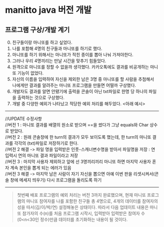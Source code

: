 # manitto java 버전 개발 
## 프로그램 구상/개발 계기 
0. 친구들이랑 마니또를 하고 싶었다.  
1. 나를 포함해 4명의 친구들과 마니또를 하기로 했다.  
2. 마니또를 하기 위해서는 마니또가 적힌 종이를 뽑아 나눠 가져야한다.  
3. 그러나 우리 4명끼리는 만날 시간을 맞추기 힘들었다.  
4. 원격으로 마니또를 정할 수 없을까 생각했다. 카카오톡에도 결과를 비공개하는 마니또 기능이 없었다.  
5. 자신의 이름을 입력하여 자신을 제외한 남은 3명 중 마니또를 할 사람을 추첨해서 나에게만 결과를 알려주는 마니또 프로그램을 만들면 어떨까 구상했다.  
6. 개발자도 결과를 알면 안됐기에 출력을 콘솔이 아닌 txt파일로 한명 당 하나의 파일을 출력하는 것으로 구상했다.  
7. 개발 중 다양한 예외가 나타났고 적당한 예외 처리를 해두었다. <아래 예시>  
*************
//UPDATE 수정사항  
//버전 1 : 마니또 결과를 배열의 원소로 받으며 ==을 썼다가 그냥 equals와 Char 상수로 받았다.  
//버전 2 : 원래 콘솔창에 한 turn의 결과가 모두 보이도록 했는데, 한 turn의 마니또 결과를 각각의 (txt)파일로 저장하기로 한다.  
//버전 2 해결 -> 파일 명을 입력받은 인풋-스캐너변수명을 받아서 파일명을 저장 : 연 입력시 연의 마니또 결과 파일이라고 저장  
//버전 3 : 마지막 사용자 제외하고 앞에 선 3명끼리끼리 마니또 하면 마지막 사용자 혼자 계속 본인을 뽑게 되는 에러가 있음  
//버전 3 해결 -> 마지막 남은 사람이 자기 자신을 뽑으면 아예 이번 판을 리셋시켜서(콘솔 창에 메세지 띄우기) 다시 프로그램을 돌리도록 하기  
*************

> 첫번째 배포 프로그램의 예외 처리는 버전 3까지 완료했으며, 현재 마니또 프로그램의 마니또 참여자를 나를 포함한 친구들 총 4명으로, 4개의 데이터를 참여자의 성을 따서(김/이/박/연) 설정해놓은 상태이다. 
따라서 다음 업데이트 내용은 마니또 참가자의 수(n)를 처음 프로그램 시작시, 입력받아 입력받은 참여자 수(0<n<30인 정수)만큼 데이터를 초기화하는 내용이 될 것이다. 

